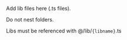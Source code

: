 Add lib files here (.ts files).  

Do not nest folders.  

Libs must be referenced with @/lib/```{libname}```.ts  